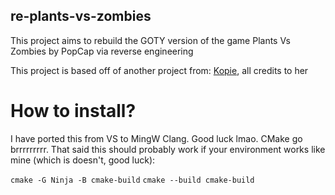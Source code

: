 ## re-plants-vs-zombies
This project aims to rebuild the GOTY version of the game Plants Vs Zombies by PopCap via reverse engineering

This project is based off of another project from: [Kopie](https://github.com/rspforhp), all credits to her

# How to install?
I have ported this from VS to MingW Clang. Good luck lmao. CMake go brrrrrrrrr.
That said this should probably work if your environment works like mine (which is doesn't, good luck):

`cmake -G Ninja -B cmake-build`
`cmake --build cmake-build`
